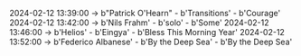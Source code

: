 2024-02-12 13:39:00 -> b"Patrick O'Hearn" - b'Transitions' - b'Courage'
2024-02-12 13:42:00 -> b'Nils Frahm' - b'solo' - b'Some'
2024-02-12 13:46:00 -> b'Helios' - b'Eingya' - b'Bless This Morning Year'
2024-02-12 13:52:00 -> b'Federico Albanese' - b'By the Deep Sea' - b'By the Deep Sea'
